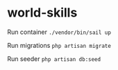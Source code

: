 # world-skills
 
Run container
`./vendor/bin/sail up`

Run migrations
`php artisan migrate`

Run seeder
`php artisan db:seed`

